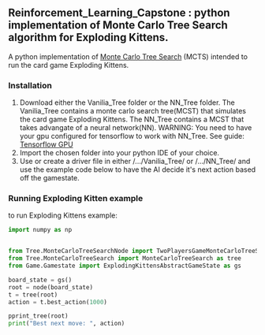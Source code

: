 ## Reinforcement_Learning_Capstone : python implementation of Monte Carlo Tree Search algorithm for Exploding Kittens.

 
A python implementation of [Monte Carlo Tree Search](https://int8.io/monte-carlo-tree-search-beginners-guide) (MCTS) intended to run the card game Exploding Kittens. 
 

### Installation

1. Download either the Vanilia_Tree folder or the NN_Tree folder. The Vanilia_Tree contains a monte carlo search tree(MCST) that simulates the card game Exploding Kittens.
   The NN_Tree contains a MCST that takes advangate of a neural network(NN).
   WARNING: You need to have your gpu configured for tensorflow to work with NN_Tree. See guide: [Tensorflow GPU](https://www.tensorflow.org/install/gpu)
2. Import the chosen folder into your python IDE of your choice.
3. Use or create a driver file in either /.../Vanilia_Tree/ or /.../NN_Tree/ and use the example code below to have the AI decide it's next action based off the gamestate.

### Running Exploding Kitten example 

to run Exploding Kittens example:

```python
import numpy as np


from Tree.MonteCarloTreeSearchNode import TwoPlayersGameMonteCarloTreeSearchNode as node
from Tree.MonteCarloTreeSearch import MonteCarloTreeSearch as tree
from Game.Gamestate import ExplodingKittensAbstractGameState as gs

board_state = gs()
root = node(board_state)
t = tree(root)
action = t.best_action(1000)

pprint_tree(root)
print("Best next move: ", action)

```
